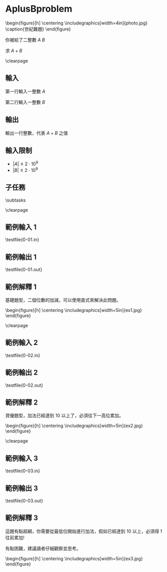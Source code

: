 # AplusBproblem

\begin{figure}[h]
\centering
\includegraphics[width=4in]{photo.jpg}
\caption{世紀難題}
\end{figure}

你被給了二整數 $A$ $B$

求 $A+B$

\clearpage

## 輸入
第一行輸入一整數 $A$

第二行輸入一整數 $B$

## 輸出
輸出一行整數，代表 $A+B$ 之值

## 輸入限制
 - $\vert A \vert \le 2 \cdot 10^9$
 - $\vert B \vert \le 2 \cdot 10^9$

## 子任務
\subtasks

\clearpage

## 範例輸入 1
\testfile{0-01.in}

## 範例輸出 1
\testfile{0-01.out}

## 範例解釋 1
基礎題型，二個位數的加減，可以使用直式來解決此問題。

\begin{figure}[h]
\centering
\includegraphics[width=5in]{ex1.jpg}
\end{figure}

\clearpage

## 範例輸入 2
\testfile{0-02.in}

## 範例輸出 2
\testfile{0-02.out}

## 範例解釋 2
資優題型，加法已經達到 $10$ 以上了，必須往下一高位累加。

\begin{figure}[h]
\centering
\includegraphics[width=5in]{ex2.jpg}
\end{figure}

\clearpage

## 範例輸入 3
\testfile{0-03.in}

## 範例輸出 3
\testfile{0-03.out}

## 範例解釋 3
這題有點超綱，你需要從最低位開始進行加法，假如已經達到 $10$ 以上，必須得 $1$ 往前累加!

有點困難，建議讀者仔細觀察並思考。

\begin{figure}[h]
\centering
\includegraphics[width=5in]{ex3.jpg}
\end{figure}